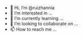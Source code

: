 - 👋 Hi, I’m @ruizhannia
- 👀 I’m interested in ...
- 🌱 I’m currently learning ...
- 💞️ I’m looking to collaborate on ...
- 📫 How to reach me ...

<!---
ruizhannia/ruizhannia is a ✨ special ✨ repository because its `README.md` (this file) appears on your GitHub profile.
You can click the Preview link to take a look at your changes.
--->
